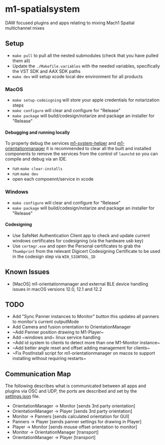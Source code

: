 # m1-spatialsystem
DAW focused plugins and apps relating to mixing Mach1 Spatial multichannel mixes

## Setup
- `make pull` to pull all the nested submodules (check that you have pulled them all)
- Update the `./Makefile.variables` with the needed variables, specifically the VST SDK and AAX SDK paths
- `make dev` will setup xcode local dev environment for all products

### MacOS
- `make setup-codeisgning` will store your apple credentials for notarization steps
- `make configure` will clear and configure for "Release"
- `make package` will build/codesign/notarize and package an installer for "Release"

#### Debugging and running locally
To properly debug the services [m1-system-helper](services/m1-system-helper) and [m1-orientationmanager](m1-orientationmanager) it is recommended to clear all the built and installed components to remove the services from the control of `launchd` so you can compile and debug via an IDE.

- run `make clear-installs`
- run `make dev`
- open each compoennt/service in xcode

### Windows
- `make configure` will clear and configure for "Release"
- `make package` will build/codesign/notarize and package an installer for "Release"

#### Codesigning
- Use SafeNet Authentication Client app to check and update current windows certificates for codesigning (via the hardware usb key)
- Use `certmgr.exe` and open the Personal certificates to grab the `Thumbprint` from the relevant Digicert Codesigning Certificate to be used in the codesign step via `WIN_SIGNTOOL_ID`

## Known Issues
- [MacOS] m1-orientationmanager and external BLE device handling issues in macOS versions 12.0, 12.1 and 12.2

## TODO
- Add "Sync Panner instances to Monitor" button this updates all panners to monitor's current outputMode
- Add Camera and fusion orientation to OrientationManager
- ~Add Panner position drawing to M1-Player~
- Add ~windows and~ linux service handling
- ~Add id system to clients to detect more than one M1-Monitor instance~
- ~Add better angle reset and offset adding management for clients~
- ~Fix PostInstall script for m1-orientationmanager on macos to support installing without requiring restarts~

## Communication Map
The following describes what is communicated between all apps and plugins via OSC and UDP, the ports are described and set by the [settings.json](m1-orientationmanager/Resources/settings.json) file.

- OrientationManager -> Monitor [sends 3rd party orientation]
- OrientationManager -> Player [sends 3rd party orientation]
- Monitor -> Panners [sends calculated orientation for GUI]
- Panners -> Player [sends panner settings for drawing in Player]
- Player -> Monitor [sends mouse offset orientation to monitor]
- Monitor -> OrientationManager [transport]
- OrientationManager -> Player [transport]
